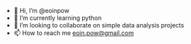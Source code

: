 - 👋 Hi, I’m @eoinpow
- 🌱 I’m currently learning python 
- 💞️ I’m looking to collaborate on simple data analysis projects
- 📫 How to reach me eoin.pow@gmail.com

<!---
eoinpow/eoinpow is a ✨ special ✨ repository because its `README.md` (this file) appears on your GitHub profile.
You can click the Preview link to take a look at your changes.
--->
